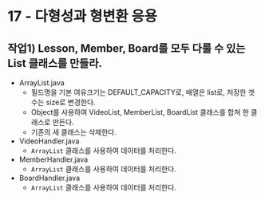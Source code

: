 # 17 - 다형성과 형변환 응용

## 작업1) Lesson, Member, Board를 모두 다룰 수 있는 List 클래스를 만들라.

- ArrayList.java
    - 필드명을 기본 여유크기는 DEFAULT_CAPACITY로, 배열은 list로, 저장한 갯수는 size로 변경한다.
    - Object를 사용하여 VideoList, MemberList, BoardList 클래스를 합쳐 한 클래스로 만든다.
    - 기존의 세 클래스는 삭제한다.
- VideoHandler.java
    - `ArrayList` 클래스를 사용하여 데이터를 처리한다.
- MemberHandler.java
    - `ArrayList` 클래스를 사용하여 데이터를 처리한다.
- BoardHandler.java
    - `ArrayList` 클래스를 사용하여 데이터를 처리한다.